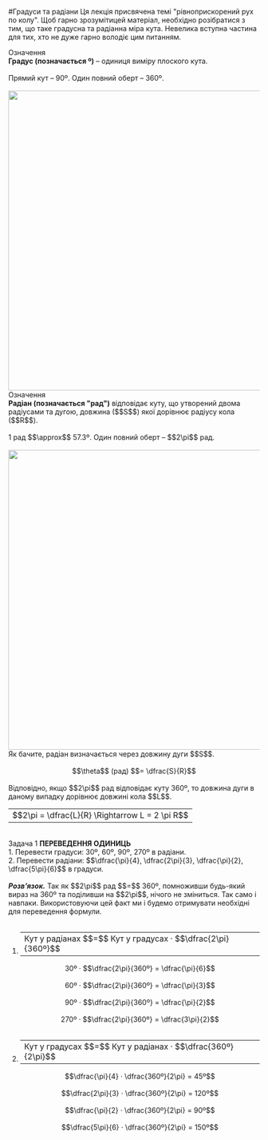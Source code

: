 #Градуси та радiани
Ця лекцiя присвячена темi "рiвноприскорений рух по колу". Щоб гарно зрозумiтицей матерiал, необхiдно розiбратися з тим, що таке градусна та радiанна мiра кута. Невелика вступна частина для тих, хто не дуже гарно володiє цим питанням.

<div class="eoz-wrap">
<span class="eoz">Означення</span>
<div class="eoz-text">
<b>Градус (позначається º)</b> – одиниця вимiру плоского кута.<br/>
<br/>
Прямий кут – 90º. Один повний оберт – 360º.
</div>
</div>
<br>

<img class="image" width="600"  src="https://rawgit.com/chudaol/ed-era-book-physics/master/images/chapter_3/8.png">
<br>
<div class="eoz-wrap">
<span class="eoz">Означення</span>
<div class="eoz-text">
<b>Радiан (позначається "рад")</b> вiдповiдає куту, що утворений двома радiусами та дугою, довжина ($$S$$) якої дорiвнює радiусу кола ($$R$$).<br>
<br>
1 рад $$\approx$$ 57.3º. Один повний оберт – $$2\pi$$ рад.
</div>
</div>
<br>

<img class="image" width="600"  src="https://rawgit.com/chudaol/ed-era-book-physics/master/images/chapter_3/9.png" />
<br>
<div class="p3">Як бачите, радiан визначається через довжину дуги $$S$$.</div>
<br>
<div align="center">$$\theta$$ (рад) $$= \dfrac{S}{R}$$</div>
<br>
<div class="space">Вiдповiдно, якщо $$2\pi$$ рад вiдповiдає куту 360º, то довжина дуги в даному випадку дорiвнює довжинi кола $$L$$.</div>
<div class="centered-table-wrapper">
<table class="centered-table">
<tr class="eq">
<td class="eq">
<p1>$$2\pi = \dfrac{L}{R} \Rightarrow L = 2 \pi R$$</p1>
</td>
</tr>
</table></div>
<br>

<div class="task-wrap">
<span class="task">Задача 1</span> <b>ПЕРЕВЕДЕННЯ ОДИНИЦЬ</b>
<div class="task-text">
1. Перевести градуси: 30º, 60º, 90º, 270º в радiани.<br>
2. Перевести радiани: $$\dfrac{\pi}{4}, \dfrac{2\pi}{3}, \dfrac{\pi}{2}, \dfrac{5\pi}{6}$$ в градуси.

<br>
<br>
<i><b>Розв’язок.</b></i>  Так як $$2\pi$$ рад $$=$$ 360º, помноживши будь-який вираз на 360º та подiливши на $$2\pi$$, нiчого не змiниться. Так само i навпаки. Використовуючи цей факт ми i будемо отримувати необхiднi для переведення формули.
<br>
<br>
<ol>
<b><li></b>
<div class="centered-table-wrapper">
<table class="centered-table">
<tr class="eq">
<td class="eq">
<p1>Кут у радiанах $$=$$ Кут у градусах · $$\dfrac{2\pi}{360º}$$</p1>
</td>
</tr>
</table></div>
<div align="center">30º · $$\dfrac{2\pi}{360º} = \dfrac{\pi}{6}$$</div><br>
<div align="center">60º · $$\dfrac{2\pi}{360º} = \dfrac{\pi}{3}$$</div><br>
<div align="center">90º · $$\dfrac{2\pi}{360º} = \dfrac{\pi}{2}$$</div><br>
<div align="center">270º · $$\dfrac{2\pi}{360º} = \dfrac{3\pi}{2}$$</div><br>
</li>
<b><li></b>
<div class="centered-table-wrapper">
<table class="centered-table">
<tr class="eq">
<td class="eq">
<p1>Кут у градусах $$=$$ Кут у радiанах · $$\dfrac{360º}{2\pi}$$</p1>
</td>
</tr>
</table></div>
<div align="center">$$\dfrac{\pi}{4} · \dfrac{360º}{2\pi} = 45º$$</div><br>
<div align="center">$$\dfrac{2\pi}{3} · \dfrac{360º}{2\pi} = 120º$$</div><br>
<div align="center">$$\dfrac{\pi}{2} · \dfrac{360º}{2\pi} = 90º$$</div><br>
<div align="center">$$\dfrac{5\pi}{6} · \dfrac{360º}{2\pi} = 150º$$</div><br>
</li>
</div>
</div>

